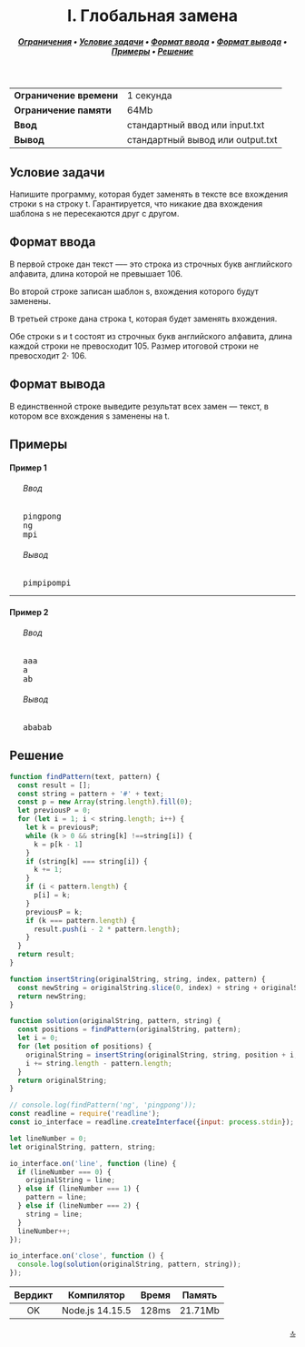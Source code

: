 <h1 align="center">I. Глобальная замена</h1>

<h5 align="center">
<a href="#limits">Ограничения</a>
•
<a href="#task">Условие задачи</a>
•
<a href="#input">Формат ввода</a>
•
<a href="#output">Формат вывода</a>
•
<a href="#examples">Примеры</a>
•
<a href="#solution">Решение</a>
</h5>

<br>

<table id="limits">
<tbody>
<tr>
<td>
<b>Ограничение времени</b>
</td>
<td>
1 секунда
</td>
</tr>
<tr>
<td>
<b>Ограничение памяти</b>
</td>
<td>
64Mb
</td>
</tr>
<tr>
<td>
<b>Ввод</b>
</td>
<td>
стандартный ввод или input.txt
</td>
</tr>
<tr>
<td>
<b>Вывод</b>
</td>
<td>
стандартный вывод или output.txt
</td>
</tr>
</tbody>
</table>

<h2 id="task">Условие задачи</h2>

Напишите программу, которая будет заменять в тексте все вхождения строки s на строку t. Гарантируется, что никакие два вхождения шаблона s не пересекаются друг с другом.

<h2 id="input">Формат ввода</h2>

В первой строке дан текст —– это строка из строчных букв английского алфавита, длина которой не превышает 106.

Во второй строке записан шаблон s, вхождения которого будут заменены.

В третьей строке дана строка t, которая будет заменять вхождения.

Обе строки s и t состоят из строчных букв английского алфавита, длина каждой строки не превосходит 105. Размер итоговой строки не превосходит 2⋅ 106.

<h2 id="output">Формат вывода</h2>

В единственной строке выведите результат всех замен — текст, в котором все вхождения s заменены на t.

<h2 id="examples">Примеры</h2>

<h4>Пример 1</h4>
<ul>
<h6>Ввод</h6>
<pre>
pingpong
ng
mpi
</pre>

<h6>Вывод</h6>
<pre>
pimpipompi
</pre>
</ul>

<hr>

<h4>Пример 2</h4>
<ul>
<h6>Ввод</h6>
<pre>
aaa
a
ab
</pre>

<h6>Вывод</h6>
<pre>
ababab
</pre>
</ul>

<h2 id="solution">Решение</h2>

```javascript
function findPattern(text, pattern) {
  const result = [];
  const string = pattern + '#' + text;
  const p = new Array(string.length).fill(0);
  let previousP = 0;
  for (let i = 1; i < string.length; i++) {
    let k = previousP;
    while (k > 0 && string[k] !==string[i]) {
      k = p[k - 1]
    }
    if (string[k] === string[i]) {
      k += 1;
    }
    if (i < pattern.length) {
      p[i] = k;
    }
    previousP = k;
    if (k === pattern.length) {
      result.push(i - 2 * pattern.length);
    }
  }
  return result;
}

function insertString(originalString, string, index, pattern) {
  const newString = originalString.slice(0, index) + string + originalString.slice(index + pattern.length);
  return newString;
}

function solution(originalString, pattern, string) {
  const positions = findPattern(originalString, pattern);
  let i = 0;
  for (let position of positions) {
    originalString = insertString(originalString, string, position + i, pattern);
    i += string.length - pattern.length;
  }
  return originalString;
}

// console.log(findPattern('ng', 'pingpong'));
const readline = require('readline');
const io_interface = readline.createInterface({input: process.stdin});

let lineNumber = 0;
let originalString, pattern, string;

io_interface.on('line', function (line) {
  if (lineNumber === 0) {
    originalString = line;
  } else if (lineNumber === 1) {
    pattern = line;
  } else if (lineNumber === 2) {
    string = line;
  }
  lineNumber++;
});

io_interface.on('close', function () {
  console.log(solution(originalString, pattern, string));
});
```
<table>
  <thead>
    <tr>
      <th>Вердикт</th>
      <th>Компилятор</th>
      <th>Время</th>
      <th>Память</th>
    </tr>
  </thead>
  <tbody>
<tr align="center">
<td>OK</td>
<td>Node.js 14.15.5</td>
<td>128ms</td>
<td>21.71Mb</td>
</tr>
  </tbody>
</table>

<p width="100%" align="right"><a href="#">🔝</a></p>